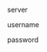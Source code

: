 <?xml version="1.0" encoding="utf-8"?>
<Objects>
  <object>
    <Property Name="param4" Type="System.Management.Automation.PSCustomObject">
    
<property name="database">
<value></value  >
</property>

<property name="server">server</property>

<property name="username">username</property>

<property name="password">password</property>

</Property>
  </object>
</Objects>
